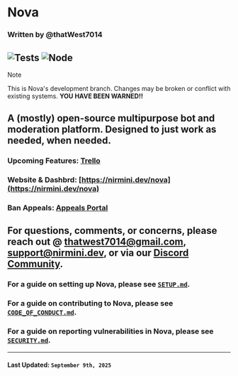# Nova
### Written by @thatWest7014
![Tests](https://github.com/Nirmini/Nova/actions/workflows/ci.yml/badge.svg?event=push&dummy=1)
![Node](https://img.shields.io/endpoint?url=https://raw.githubusercontent.com/Nirmini/Nova/badges/node-version.json)
---
> [!NOTE] 
> This is Nova's development branch. Changes may be broken or conflict with existing systems. **YOU HAVE BEEN WARNED!!**

## A (mostly) open-source multipurpose bot and moderation platform. Designed to just work as needed, when needed.

### Upcoming Features: [Trello](https://trello.com/Nirmini)
### Website & Dashbrd: [https://nirmini.dev/nova](https://nirmini.dev/nova)
### Ban Appeals: [Appeals Portal](https://nirmini.dev/forms/Appeal)

For questions, comments, or concerns, please reach out @ [thatwest7014@gmail.com](mailto:thatwest7014@gmail.com), [support@nirmini.dev](mailto:support@nirmini.dev), or via our [Discord Community](https://example.com).
---
### For a guide on setting up Nova, please see [`SETUP.md`](https://github.com/Nirmini/NovaBot-Dev/blob/master/SETUP.md).
### For a guide on contributing to Nova, please see [`CODE_OF_CONDUCT.md`](https://github.com/Nirmini/NovaBot-Dev/blob/master/CODE_OF_CONDUCT.md).
### For a guide on reporting vulnerabilities in Nova, please see [`SECURITY.md`](https://github.com/Nirmini/NovaBot-Dev/blob/master/SECURITY.md).
---
#### Last Updated: `September 9th, 2025`

